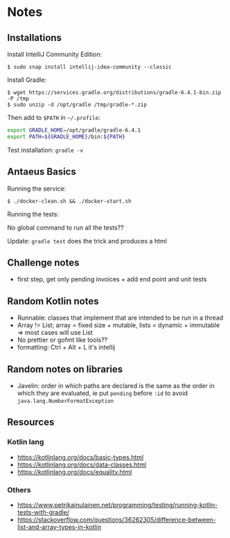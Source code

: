 # Notes

## Installations

Install IntelliJ Community Edition:

```shell
$ sudo snap install intellij-idea-community --classic
```

Install Gradle:

```shell
$ wget https://services.gradle.org/distributions/gradle-6.4.1-bin.zip -P /tmp
$ sudo unzip -d /opt/gradle /tmp/gradle-*.zip
```

Then add to `$PATH` in `~/.profile`:

```bash
export GRADLE_HOME=/opt/gradle/gradle-6.4.1
export PATH=${GRADLE_HOME}/bin:${PATH}
```

Test installation: `gradle -v`

## Antaeus Basics

Running the service:

```shell
$ ./docker-clean.sh && ./docker-start.sh
```

Running the tests:

No global command to run all the tests??

Update: `gradle test` does the trick and produces a html

## Challenge notes

- first step, get only pending invoices + add end point and unit tests

## Random Kotlin notes

- Runnable: classes that implement that are intended to be run in a thread
- Array != List; array = fixed size + mutable, lists = dynamic + immutable => most cases will use List
- No prettier or gofmt like tools??
- formatting: Ctrl + Alt + L it's intellij

## Random notes on libraries

- Javelin: order in which paths are declared is the same as the order in which they are evaluated, ie put `pending` before `:id` to avoid `java.lang.NumberFormatException` 

## Resources

### Kotlin lang

- https://kotlinlang.org/docs/basic-types.html
- https://kotlinlang.org/docs/data-classes.html
- https://kotlinlang.org/docs/equality.html

### Others

- https://www.petrikainulainen.net/programming/testing/running-kotlin-tests-with-gradle/
- https://stackoverflow.com/questions/36262305/difference-between-list-and-array-types-in-kotlin
